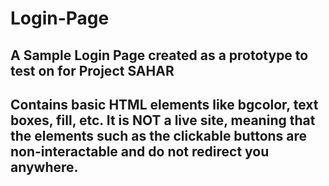 # Login-Page
## A Sample Login Page created as a prototype to test on for Project SAHAR 
## Contains basic HTML elements like bgcolor, text boxes, fill, etc. It is NOT a live site, meaning that the elements such as the clickable buttons are non-interactable and do not redirect you anywhere.
